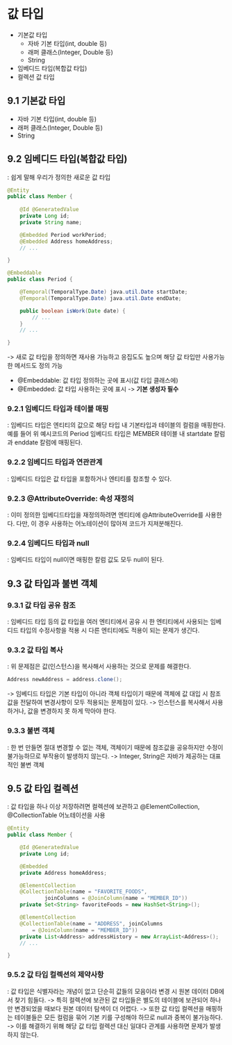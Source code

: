 # 값 타입
- 기본값 타입
  - 자바 기본 타입(int, double 등)
  - 래퍼 클래스(Integer, Double 등)
  - String
- 임베디드 타입(복합값 타입)
- 컬렉션 값 타입

## 9.1 기본값 타입
- 자바 기본 타입(int, double 등)
- 래퍼 클래스(Integer, Double 등)
- String

## 9.2 임베디드 타입(복합값 타입)
: 쉽게 말해 우리가 정의한 새로운 값 타입
```java
@Entity
public class Member {
    
    @Id @GeneratedValue
    private Long id;
    private String name;

    @Embedded Period workPeriod;
    @Embedded Address homeAddress;
    // ...

}
```
```java
@Embeddable
public class Period {

    @Temporal(TemporalType.Date) java.util.Date startDate;
    @Temporal(TemporalType.Date) java.util.Date endDate;

    public boolean isWork(Date date) {
        // ...
    }
    // ...

}
```
-> 새로 값 타입을 정의하면 재사용 가능하고 응집도도 높으며 해당 값 타입만 사용가능한 메서드도 정의 가능
* @Embeddable: 값 타입 정의하는 곳에 표시(값 타입 클래스에)
* @Embedded: 값 타입 사용하는 곳에 표시
-> **기본 생성자 필수**

### 9.2.1 임베디드 타입과 테이블 매핑
: 임베디드 타입은 엔티티의 값으로 해당 타입 내 기본타입과 테이블의 컬럼을 매핑한다.
예를 들어 위 예시코드의 Period 임베디드 타입은 MEMBER 테이블 내 startdate 칼럼과 enddate 칼럼에 매핑된다.

### 9.2.2 임베디드 타입과 연관관계
: 임베디드 타입은 값 타입을 포함하거나 엔티티를 참조할 수 있다.

### 9.2.3 @AttributeOverride: 속성 재정의
: 이미 정의한 임베디드타입을 재정의하려면 엔티티에 @AttributeOverride를 사용한다. 다만, 이 경우 사용하는 어노테이션이 많아져 코드가 지져분해진다.

### 9.2.4 임베디드 타입과 null
: 임베디드 타입이 null이면 매핑한 칼럼 값도 모두 null이 된다.

## 9.3 값 타입과 불변 객체
### 9.3.1 값 타입 공유 참조
: 임베디드 타입 등의 값 타입을 여러 엔티티에서 공유 시 한 엔티티에서 사용되는 임베디드 타입의 수정사항을 적용 시 다른 엔티티에도 적용이 되는 문제가 생긴다.

### 9.3.2 값 타입 복사
: 위 문제점은 값(인스턴스)을 복사해서 사용하는 것으로 문제를 해결한다.
```java
Address newAddress = address.clone();
```
-> 임베디드 타입은 기본 타입이 아니라 객체 타입이기 때문에 객체에 값 대입 시 참조값을 전달하여 변경사항이 모두 적용되는 문제점이 있다.
-> 인스턴스를 복사해서 사용하거나, 값을 변경하지 못 하게 막아야 한다.

### 9.3.3 불변 객체
: 한 번 만들면 절대 변경할 수 없는 객체, 객체이기 때문에 참조값을 공유하지만 수정이 불가능하므로 부작용이 발생하지 않는다.
-> Integer, String은 자바가 제공하는 대표적인 불변 객체

## 9.5 값 타입 컬렉션
: 값 타입을 하나 이상 저장하려면 컬렉션에 보관하고 @ElementCollection, @CollectionTable 어노테이션을 사용
```java
@Entity
public class Member {

    @Id @GeneratedValue
    private Long id;

    @Embedded
    private Address homeAddress;

    @ElementCollection
    @CollectionTable(name = "FAVORITE_FOODS",
            joinColumns = @JoinColumn(name = "MEMBER_ID"))
    private Set<String> favoriteFoods = new HashSet<String>();

    @ElementCollection
    @CollectionTable(name = "ADDRESS", joinColumns
        = @JoinColumn(name = "MEMBER_ID"))
    private List<Address> addressHistory = new ArrayList<Address>();
    // ...

}
```

### 9.5.2 값 타입 컬렉션의 제약사항
: 값 타입은 식별자라는 개념이 없고 단순히 값들의 모음이라 변경 시 원본 데이터 DB에서 찾기 힘들다.
-> 특히 컬렉션에 보관된 값 타입들은 별도의 테이블에 보관되어 하나만 변경되었을 때보다 원본 데이터 탐색이 더 어렵다.
-> 또한 값 타입 컬렉션을 매핑하는 테이블들은 모든 컬럼을 묶어 기본 키를 구성해야 하므로 null과 중복이 불가능하다.
-> 이를 해결하기 위해 해당 값 타입 컬렉션 대신 일대다 관계를 사용하면 문제가 발생하지 않는다.

